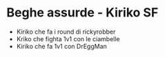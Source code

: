 # Beghe assurde - Kiriko SF

- Kiriko che fa i round di rickyrobber
- Kriko che fighta 1v1 con le ciambelle
- Kiriko che fa 1v1 con DrEggMan
